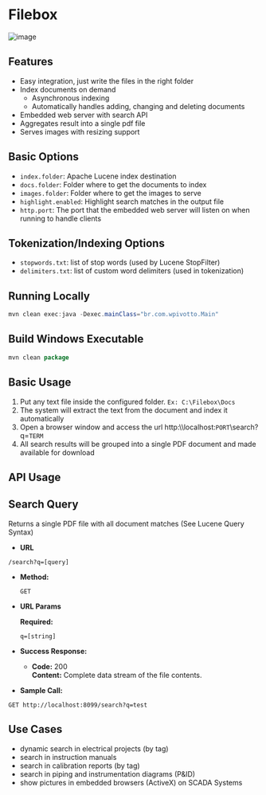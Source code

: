 # Filebox


![image](https://user-images.githubusercontent.com/170504/161623100-a536d209-0455-42bb-ab31-65dc01b1ff7e.png)

## Features

* Easy integration, just write the files in the right folder
* Index documents on demand 
  - Asynchronous indexing
  - Automatically handles adding, changing and deleting documents
* Embedded web server with search API
* Aggregates result into a single pdf file
* Serves images with resizing support

## Basic Options

- `index.folder`: Apache Lucene index destination
- `docs.folder`: Folder where to get the documents to index
- `images.folder`: Folder where to get the images to serve 
- `highlight.enabled`: Highlight search matches in the output file
- `http.port`: The port that the embedded web server will listen on when running to handle clients

## Tokenization/Indexing Options

- `stopwords.txt`: list of stop words (used by Lucene StopFilter)
- `delimiters.txt`: list of custom word delimiters (used in tokenization)

## Running Locally

```java
mvn clean exec:java -Dexec.mainClass="br.com.wpivotto.Main"
```

## Build Windows Executable

```java
mvn clean package
```

## Basic Usage

1. Put any text file inside the configured folder. `Ex: C:\Filebox\Docs`
2. The system will extract the text from the document and index it automatically
3. Open a browser window and access the url http:\\\\localhost:`PORT`\\search?q=`TERM`
4. All search results will be grouped into a single PDF document and made available for download

## API Usage

**Search Query**
----
  Returns a single PDF file with all document matches (See Lucene Query Syntax)

* **URL**

 `/search?q=[query]`

* **Method:**

  `GET`
  
*  **URL Params**

   **Required:**
 
   `q=[string]`

* **Success Response:**

  * **Code:** 200 <br />
    **Content:** Complete data stream of the file contents.

* **Sample Call:**

 `GET http://localhost:8099/search?q=test`

## Use Cases

* dynamic search in electrical projects (by tag)
* search in instruction manuals
* search in calibration reports (by tag)
* search in piping and instrumentation diagrams (P&ID)
* show pictures in embedded browsers (ActiveX) on SCADA Systems 
